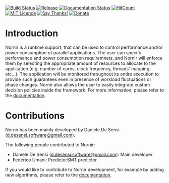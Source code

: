 [![Build Status](https://travis-ci.org/DanieleDeSensi/nornir.svg?branch=master)](https://travis-ci.org/DanieleDeSensi/nornir) 
[![Release](https://img.shields.io/github/release/danieledesensi/nornir.svg)](https://github.com/danieledesensi/nornir/releases/latest)
[![Documentation Status](https://readthedocs.org/projects/nornir-runtime/badge/?version=latest)](https://nornir-runtime.readthedocs.io/en/latest/?badge=latest)
[![HitCount](http://hits.dwyl.io/DanieleDeSensi/nornir.svg)](http://hits.dwyl.io/DanieleDeSensi/nornir)
[![MIT Licence](https://badges.frapsoft.com/os/mit/mit.svg?v=103)](https://opensource.org/licenses/mit-license.php)
[![Say Thanks!](https://img.shields.io/badge/Say%20Thanks-!-1EAEDB.svg)](https://saythanks.io/to/DanieleDeSensi)
[![Donate](https://img.shields.io/badge/Donate-PayPal-green.svg)](http://paypal.me/DanieleDeSensi)

# Introduction
Nornir is a runtime support, that can be used to control performance and/or power consumption of parallel applications. The user can specify performance and power consumption requiremnets, and Nornir will enforce them by selecting the appropriate amount of resources to allocate to the application (e.g. number of cores, clock frequency, threads' mapping, etc...). The application will be monitored throughout its entire execution to provide such guarantees even in presence of workload fluctuations or phase changes. Nornir also allows the user to easily integrate custom decision policies inside the framework. For more information, please refer to the [documentation](https://nornir-runtime.readthedocs.io/en/latest/index.html).

# Contributions
Nornir has been mainly developed by Daniele De Sensi (d.desensi.software@gmail.com).

The following people contributed to Nornir: 

- Daniele De Sensi (d.desensi.software@gmail.com): Main developer 
- Federico Umani: PredictorSMT predictor.

If you would like to contribute to Nornir development, for example by adding new algorithms, please refer to the [documentation](https://nornir-runtime.readthedocs.io/en/latest/contributing.html).

